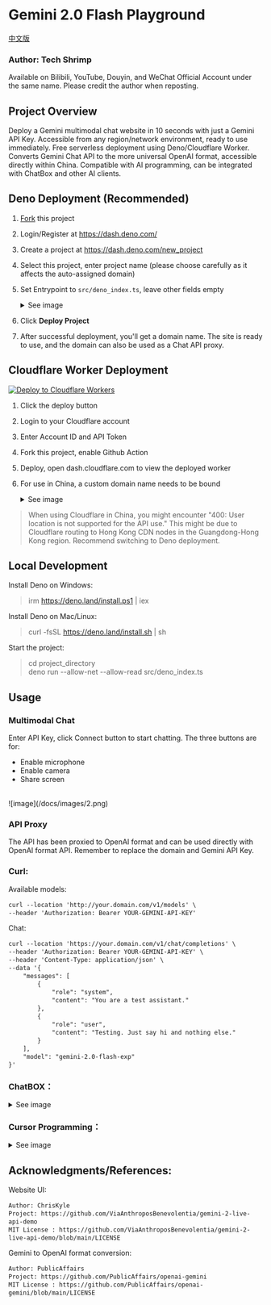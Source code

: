 # Gemini 2.0 Flash Playground

[中文版](README.MD)

### Author: Tech Shrimp
Available on Bilibili, YouTube, Douyin, and WeChat Official Account under the same name. Please credit the author when reposting.

## Project Overview

Deploy a Gemini multimodal chat website in 10 seconds with just a Gemini API Key.
Accessible from any region/network environment, ready to use immediately.
Free serverless deployment using Deno/Cloudflare Worker.
Converts Gemini Chat API to the more universal OpenAI format, accessible directly within China.
Compatible with AI programming, can be integrated with ChatBox and other AI clients.

## Deno Deployment (Recommended)

1. [Fork](https://github.com/tech-shrimp/gemini-playground/fork) this project
2. Login/Register at https://dash.deno.com/
3. Create a project at https://dash.deno.com/new_project
4. Select this project, enter project name (please choose carefully as it affects the auto-assigned domain)
5. Set Entrypoint to `src/deno_index.ts`, leave other fields empty
   <details>
   <summary>See image</summary>
   
   ![image](/docs/images/1.png)
   </details>
6. Click <b>Deploy Project</b>
7. After successful deployment, you'll get a domain name. The site is ready to use, and the domain can also be used as a Chat API proxy.

## Cloudflare Worker Deployment

[![Deploy to Cloudflare Workers](https://deploy.workers.cloudflare.com/button)](https://deploy.workers.cloudflare.com/?url=https://github.com/tech-shrimp/gemini-playground)
1. Click the deploy button
2. Login to your Cloudflare account
3. Enter Account ID and API Token
4. Fork this project, enable Github Action
5. Deploy, open dash.cloudflare.com to view the deployed worker
6. For use in China, a custom domain name needs to be bound
   <details>
   <summary>See image</summary>
   
   ![image](/docs/images/3.png)
   </details>
> When using Cloudflare in China, you might encounter "400: User location is not supported for the API use." This might be due to Cloudflare routing to Hong Kong CDN nodes in the Guangdong-Hong Kong region. Recommend switching to Deno deployment.

## Local Development

Install Deno on Windows:
> irm https://deno.land/install.ps1 | iex

Install Deno on Mac/Linux:
> curl -fsSL https://deno.land/install.sh | sh

Start the project:

>cd project_directory <br>
>deno run --allow-net --allow-read src/deno_index.ts

## Usage
### Multimodal Chat
Enter API Key, click Connect button to start chatting.
The three buttons are for:
- Enable microphone
- Enable camera
- Share screen
<br>
![image](/docs/images/2.png)

### API Proxy
The API has been proxied to OpenAI format and can be used directly with OpenAI format API.
Remember to replace the domain and Gemini API Key.

### Curl:

Available models:
```
curl --location 'http://your.domain.com/v1/models' \
--header 'Authorization: Bearer YOUR-GEMINI-API-KEY'
```

Chat:
```
curl --location 'https://your.domain.com/v1/chat/completions' \
--header 'Authorization: Bearer YOUR-GEMINI-API-KEY' \
--header 'Content-Type: application/json' \
--data '{
    "messages": [
        {
            "role": "system",
            "content": "You are a test assistant."
        },
        {
            "role": "user",
            "content": "Testing. Just say hi and nothing else."
        }
    ],
    "model": "gemini-2.0-flash-exp"
}'
```
### ChatBOX：
   <details>
   <summary>See image</summary>
   
   ![image](/docs/images/4.png)
   </details>

### Cursor Programming：
   <details>
   <summary>See image</summary>
   
   ![image](/docs/images/5.png)
   </details>

## Acknowledgments/References:

Website UI: 
```
Author: ChrisKyle
Project: https://github.com/ViaAnthroposBenevolentia/gemini-2-live-api-demo
MIT License : https://github.com/ViaAnthroposBenevolentia/gemini-2-live-api-demo/blob/main/LICENSE
```

Gemini to OpenAI format conversion: 
```
Author: PublicAffairs
Project: https://github.com/PublicAffairs/openai-gemini
MIT License : https://github.com/PublicAffairs/openai-gemini/blob/main/LICENSE
``` 
